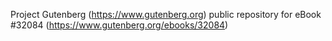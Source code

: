 Project Gutenberg (https://www.gutenberg.org) public repository for eBook #32084 (https://www.gutenberg.org/ebooks/32084)
